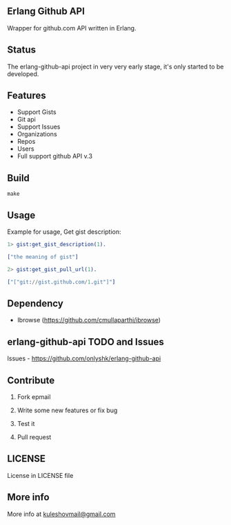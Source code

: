 ## Erlang Github API

Wrapper for github.com API written in Erlang.

## Status
The erlang-github-api project in very very early stage, it's only started to be developed.

## Features

  * Support Gists
  * Git api
  * Support Issues 
  * Organizations
  * Repos
  * Users
  * Full support github API v.3
  
## Build
```
make
```
  
## Usage
Example for usage, Get gist description:

```erlang
1> gist:get_gist_description(1).

["the meaning of gist"]

2> gist:get_gist_pull_url(1).

["["git://gist.github.com/1.git"]"]
```
  
## Dependency

  * Ibrowse (https://github.com/cmullaparthi/ibrowse)
  
## erlang-github-api TODO and Issues
Issues - <https://github.com/onlyshk/erlang-github-api>
  
## Contribute
 1) Fork epmail
 
 2) Write some new features or fix bug
 
 3) Test it
 
 4) Pull request
  
## LICENSE
License in LICENSE file

## More info
More info at kuleshovmail@gmail.com
